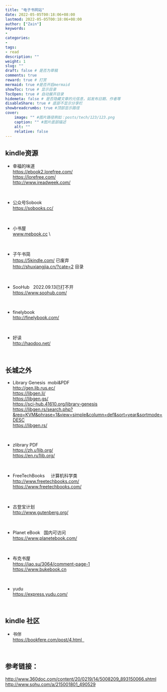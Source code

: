```yaml
---
title: "电子书网站"
date: 2022-05-05T00:18:06+08:00
lastmod: 2022-05-05T00:18:06+08:00
author: ["Zain"]
keywords: 
- 
categories: 
- 
tags: 
- read
description: ""
weight: 1
slug: ""
draft: false # 是否为草稿
comments: true
reward: true # 打赏
mermaid: true #是否开启mermaid
showToc: true # 显示目录
TocOpen: true # 自动展开目录
hidemeta: false # 是否隐藏文章的元信息，如发布日期、作者等
disableShare: true # 底部不显示分享栏
showbreadcrumbs: true #顶部显示路径
cover:
    image: "" #图片路径例如：posts/tech/123/123.png
    caption: "" #图片底部描述
    alt: ""
    relative: false
---
```


## kindle资源

- 幸福的味道                     \
https://ebook2.lorefree.com/    \
https://lorefree.com/           \
http://www.ireadweek.com/       

<br>


- 公众号Sobook                   \
https://sobooks.cc/             

<br>

- 小书屋                         \
www.mebook.cc                   \

<br>

- 子午书简   \
https://5kindle.com/   已废弃  \
http://shuxiangjia.cn/?cate=2   目录

<br>

- SooHub   2022.09.13已打不开  \
https://www.soohub.com/ 

<br>

- finelybook  \
http://finelybook.com/

<br>

- 好读   \
http://haodoo.net/

<br>

## 长城之外
- Library Genesis    mobi&PDF                      \
http://gen.lib.rus.ec/                             \
https://libgen.li/                                 \
https://libgen.gs/                                 \
https://sci-hub.41610.org/library-genesis          \
https://libgen.rs/search.php?&req=KVM&phrase=1&view=simple&column=def&sort=year&sortmode=DESC     \
https://libgen.rs/  

<br>

- zlibrary  PDF         \
https://zh.u1lib.org/   \
https://en.ru1lib.org/

<br>
 
- FreeTechBooks     计算机科学类  \
http://www.freetechbooks.com/    \
https://www.freetechbooks.com/    


<br>

- 古登宝计划                 \
http://www.gutenberg.org/

<br>
 
- Planet eBook   国内可访问   \
https://www.planetebook.com/

<br>

- 布克书屋                             \
https://iao.su/3064/comment-page-1    \
https://www.bukebook.cn


<br>

- yudu      \
https://express.yudu.com/


<br>



## kindle 社区

- 书伴   \
https://bookfere.com/post/4.html  


<br>


## 参考链接：
http://www.360doc.com/content/20/0219/14/5008209_893150066.shtml                     \
http://www.sohu.com/a/215001801_490529
